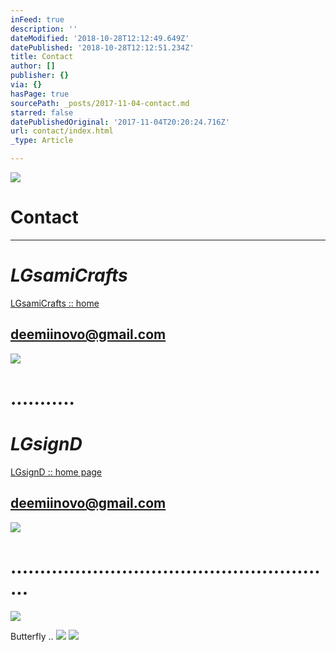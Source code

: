 ```yaml
---
inFeed: true
description: ''
dateModified: '2018-10-28T12:12:49.649Z'
datePublished: '2018-10-28T12:12:51.234Z'
title: Contact
author: []
publisher: {}
via: {}
hasPage: true
sourcePath: _posts/2017-11-04-contact.md
starred: false
datePublishedOriginal: '2017-11-04T20:20:24.716Z'
url: contact/index.html
_type: Article

---
```

![](https://the-grid-user-content.s3-us-west-2.amazonaws.com/86e959fd-e3e8-4d23-a813-d8801b30c6d2.jpg)

# Contact

---

# _**LGsamiCrafts**_
[LGsamiCrafts :: home ][0]

## deemiinovo@gmail.com
![](https://the-grid-user-content.s3-us-west-2.amazonaws.com/004bdc97-e0ca-49ab-86d1-88c01656c1a7.jpg)

# ...........

# _**LGsignD**_
[LGsignD :: home page][1]

## deemiinovo@gmail.com
![](https://the-grid-user-content.s3-us-west-2.amazonaws.com/d18be00d-55cc-4c6f-9294-0a79974e091a.jpg)

# ........................................................
![](https://the-grid-user-content.s3-us-west-2.amazonaws.com/57275eaa-0fca-4003-adc5-8c727c61106f.jpg)

Butterfly ..
![](https://the-grid-user-content.s3-us-west-2.amazonaws.com/5fe03625-87f7-4744-bcf8-430f196f8d32.jpg)
![](https://the-grid-user-content.s3-us-west-2.amazonaws.com/16510b5b-5d23-4393-95cb-39f9b9cc43a5.jpg)

[0]: https://thegrid.ai/lgsamicrafts/
[1]: https://thegrid.ai/lgsignd/